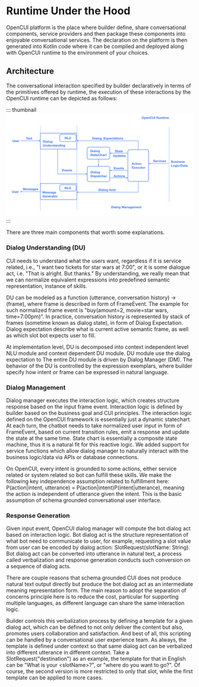 # Runtime Under the Hood

OpenCUI platform is the place where builder define, share conversational components, service providers and then package these components into enjoyable conversational services. The declaration on the platform is then generated into Kotlin code where it can be compiled and deployed along with OpenCUI runtime to the environment of your choices. 

## Architecture
The conversational interaction specified by builder declaratively in terms of the primitives offered by runtime, the execution of these interactions by the OpenCUI runtime can be depicted as follows:

::: thumbnail
![runtime architecture](/images/architecture.png)
:::

There are three main components that worth some explanations.

### Dialog Understanding (DU)
CUI needs to understand what the users want, regardless if it is service related, i.e., "I want two tickets for star wars at 7:00", or it is some dialogue act, i.e. "That is alright. But thanks." By understanding, we really mean that we can normalize equivalent expressions into predefined semantic representation, instance of skills. 

DU can be modeled as a function (utterance, conversation history) -> (frame), where frame is described in form of FrameEvent. The example for such normalized frame event is "buy(amount=2, movie=star wars, time=7:00pm)". In practice, conversation history is represented by stack of frames (sometime known as dialog state), in form of Dialog Expectation. Dialog expectation describe what is current active semantic frame, as well as which slot bot expects user to fill. 

At implementation level, DU is decomposed into context independent level NLU module and context dependent DU module. DU module use the dialog expectation to The entire DU module is driven by Dialog Manager (DM). The behavior of the DU is controlled by the expression exemplars, where builder specify how intent or frame can be expressed in natural language.

### Dialog Management
Dialog manager executes the interaction logic, which creates structure response based on the input frame event. Interaction logic is defined by builder based on the business goal and CUI principles. The interaction logic defined on the OpenCUI framework is essentially just a dynamic statechart. At each turn, the chatbot needs to take normalized user input in form of FrameEvent, based on current transition rules, emit a response and update the state at the same time. State chart is essentially a composite state machine, thus it is a natural fit for this reactive logic. We added support for service functions which allow dialog manager to naturally interact with the business logic/data via APIs or database connections.

On OpenCUI, every intent is grounded to some actions, either service related or system related so bot can fulfill these skills. We make the following key independence assumption related to fulfillment here: P(action|intent, utterance) = P(action|intent)P(intent|utterance), meaning the action is independent of utterance given the intent. This is the basic assumption of schema grounded conversational user interface.

### Response Generation
Given input event, OpenCUI dialog manager will compute the bot dialog act based on interaction logic. Bot dialog act is the structure representation of what bot need to communicate to user, for example, requesting a slot value from user can be encoded by dialog action: SlotRequest(slotName: String). Bot dialog act can be converted into utterance in natural text, a process called verbalization and response generation conducts such conversion on a sequence of dialog acts. 

There are couple reasons that schema grounded CUI does not produce natural text output directly but produce the bot dialog act as an intermediate meaning representation form. The main reason to adopt the separation of concerns principle here is to reduce the cost, particular for supporting multiple languages, as different language can share the same interaction logic. 

Builder controls this verbalization process by defining a template for a given dialog act, which can be defined to not only deliver the content but also, promotes users collaboration and satisfaction. And best of all, this scripting can be handled by a conversational user experience team. As always, the template is defined under context so that same dialog act can be verbalized into different utterance in different context. Take a SlotRequest("destination") as an example, the template for that in English can be "What is your \<slotName\>?", or "where do you want to go?". Of course, the second version is more restricted to only that slot, while the first template can be applied to more cases.




